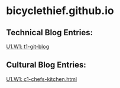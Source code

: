 # bicyclethief.github.io

## Technical Blog Entries:
[U1.W1: t1-git-blog](https://bicyclethief.github.io/blog/t1-git-blog.html "Git
Busy Livin' or Git Busy Dyin'")

## Cultural Blog Entries:
[U1.W1: c1-chefs-kitchen.html](https://bicyclethief.github.io/blog/c1-chefs-kitchen.html "title here")
